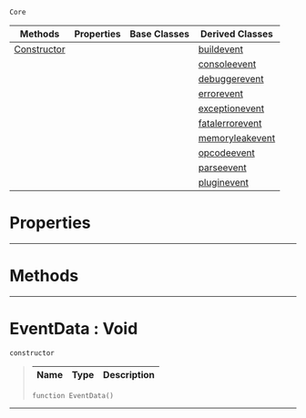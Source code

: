 `Core`

|Methods|Properties|Base Classes|Derived Classes|
|---|---|---|---|
|[ Constructor](https://github.com/PlasmaEngine/PlasmaDocs/tree/master/docs/C%2B%2B/code_reference/lightning_base_types/eventdata.markdown#eventdata-void)| | |[buildevent](https://github.com/PlasmaEngine/PlasmaDocs/tree/master/docs/C%2B%2B/code_reference/lightning_base_types/buildevent.markdown)|
| | | |[consoleevent](https://github.com/PlasmaEngine/PlasmaDocs/tree/master/docs/C%2B%2B/code_reference/lightning_base_types/consoleevent.markdown)|
| | | |[debuggerevent](https://github.com/PlasmaEngine/PlasmaDocs/tree/master/docs/C%2B%2B/code_reference/lightning_base_types/debuggerevent.markdown)|
| | | |[errorevent](https://github.com/PlasmaEngine/PlasmaDocs/tree/master/docs/C%2B%2B/code_reference/lightning_base_types/errorevent.markdown)|
| | | |[exceptionevent](https://github.com/PlasmaEngine/PlasmaDocs/tree/master/docs/C%2B%2B/code_reference/lightning_base_types/exceptionevent.markdown)|
| | | |[fatalerrorevent](https://github.com/PlasmaEngine/PlasmaDocs/tree/master/docs/C%2B%2B/code_reference/lightning_base_types/fatalerrorevent.markdown)|
| | | |[memoryleakevent](https://github.com/PlasmaEngine/PlasmaDocs/tree/master/docs/C%2B%2B/code_reference/lightning_base_types/memoryleakevent.markdown)|
| | | |[opcodeevent](https://github.com/PlasmaEngine/PlasmaDocs/tree/master/docs/C%2B%2B/code_reference/lightning_base_types/opcodeevent.markdown)|
| | | |[parseevent](https://github.com/PlasmaEngine/PlasmaDocs/tree/master/docs/C%2B%2B/code_reference/lightning_base_types/parseevent.markdown)|
| | | |[pluginevent](https://github.com/PlasmaEngine/PlasmaDocs/tree/master/docs/C%2B%2B/code_reference/lightning_base_types/pluginevent.markdown)|


 #  Properties


---  
 #  Methods


---  
 #  EventData : Void

 `constructor`

> 
> |Name|Type|Description|
> |---|---|---|
> ``` lang=cpp, name=Lightning
> function EventData()
> ``` 


---  
 

 